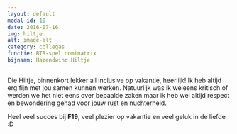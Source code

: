 ```yaml
---
layout: default
modal-id: 10
date: 2016-07-16
img: hiltje
alt: image-alt
category: collegas
functie: BTR-spel dominatrix
bijnaam: Hazendwind Hiltje
---
```


Die Hiltje, binnenkort lekker all inclusive op vakantie, heerlijk! 
Ik heb altijd erg fijn met jou samen kunnen werken.
Natuurlijk was ik weleens kritisch of werden we het niet eens over bepaalde zaken maar ik heb wel altijd respect en bewondering gehad voor jouw rust en nuchterheid.  

Heel veel succes bij **F19**, veel plezier op vakantie en veel geluk in de liefde :D

